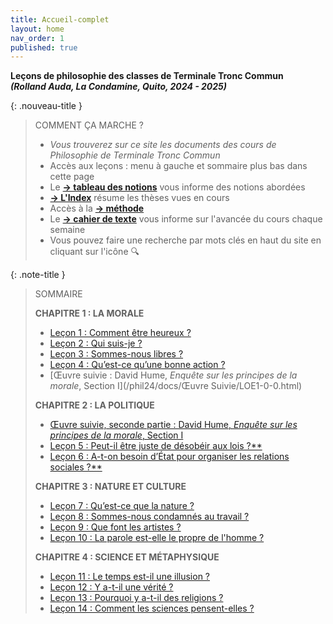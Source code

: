 ```yaml
---
title: Accueil-complet
layout: home
nav_order: 1
published: true
---
```


**Leçons de philosophie des classes de Terminale Tronc Commun**   
***(Rolland Auda, La Condamine, Quito, 2024 - 2025)***  

{: .nouveau-title }
> COMMENT ÇA MARCHE ?
>
> - *Vous trouverez sur ce site les documents des cours de Philosophie de Terminale Tronc Commun*
> - Accès aux leçons : menu à gauche et sommaire plus bas dans cette page
> - Le [**→ tableau des notions**](/phil24/docs/Présentation/L0-2-tableau.html) vous informe des notions abordées
> - [**→ L'Index**](/phil24/docs/Présentation/L0-3-notions.html) résume les thèses vues en cours
> - Accès à la [**→ méthode**](/phil24/docs/methode/methode.html)
> - Le [**→ cahier de texte**](/phil24/docs/divers/cdt/cdt.html) vous informe sur l'avancée du cours chaque semaine
> - Vous pouvez faire une recherche par mots clés en haut du site en cliquant sur l'icône 🔍

{: .note-title }
> SOMMAIRE
>
>  **CHAPITRE 1 : LA MORALE**
> - [Leçon 1 : Comment être heureux ?](/phil24/docs/L1/L1-0.html)
> - [Leçon 2 : Qui suis-je ? ](/phil24/docs/L2/L2-0-0.html)
> - [Leçon 3 : Sommes-nous libres ?](/phil24/docs/L3/L3-0-0.html)
> - [Leçon 4 : Qu’est-ce qu’une bonne action ?](/phil24/docs/L4/L4-0-0.html)
> - [Œuvre suivie : David Hume, _Enquête sur les principes de la morale_, Section I](/phil24/docs/Œuvre Suivie/LOE1-0-0.html)  
>
> **CHAPITRE 2 : LA POLITIQUE**
> - [Œuvre suivie, seconde partie : David Hume, _Enquête sur les principes de la morale_, Section I]()
> - [Leçon 5 : Peut-il être juste de désobéir aux lois ?**]()
> - [Leçon 6 : A-t-on besoin d’État pour organiser les relations sociales ?**]()  
>
> **CHAPITRE 3 : NATURE ET CULTURE**
> - [Leçon 7 : Qu’est-ce que la nature ?]()
> - [Leçon 8 : Sommes-nous condamnés au travail ?]()
> - [Leçon 9 : Que font les artistes ?]()
> - [Leçon 10 : La parole est-elle le propre de l'homme ?]()  
>
> **CHAPITRE 4 : SCIENCE ET MÉTAPHYSIQUE**
> - [Leçon 11 : Le temps est-il une illusion ?]()
> - [Leçon 12 : Y a-t-il une vérité ?]()
> - [Leçon 13 : Pourquoi y a-t-il des religions ?]()
> - [Leçon 14 : Comment les sciences pensent-elles ?]()
